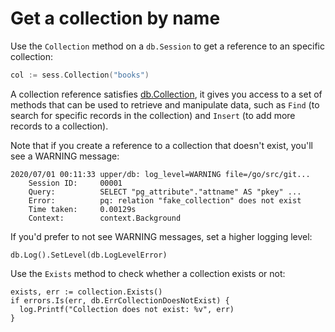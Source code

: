 # Get a collection by name

Use the `Collection` method on a `db.Session` to get a reference to an specific
collection:

```go
col := sess.Collection("books")
```

A collection reference satisfies [db.Collection][2], it gives you access to a
set of methods that can be used to retrieve and manipulate data, such as `Find`
(to search for specific records in the collection) and `Insert` (to add more
records to a collection).

Note that if you create a reference to a collection that doesn't exist, you'll
see a WARNING message:


```
2020/07/01 00:11:33 upper/db: log_level=WARNING file=/go/src/git...
	Session ID:     00001
	Query:          SELECT "pg_attribute"."attname" AS "pkey" ...
	Error:          pq: relation "fake_collection" does not exist
	Time taken:     0.00129s
	Context:        context.Background
```

If you'd prefer to not see WARNING messages, set a higher logging level:

```
db.Log().SetLevel(db.LogLevelError)
```

Use the `Exists` method to check whether a collection exists or not:

```
exists, err := collection.Exists()
if errors.Is(err, db.ErrCollectionDoesNotExist) {
  log.Printf("Collection does not exist: %v", err)
}
```

[1]: https://godoc.org/github.com/upper/db#Session
[2]: https://godoc.org/github.com/upper/db#Collection
